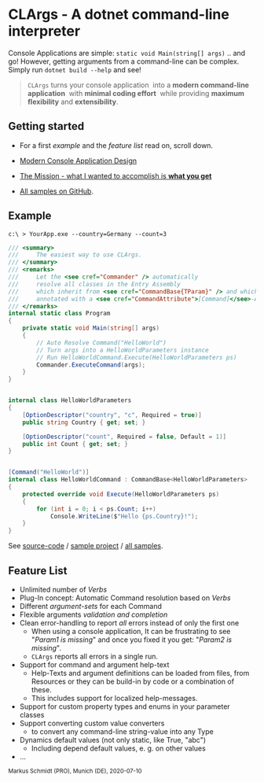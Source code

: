 # CLArgs - A dotnet command-line interpreter

Console Applications are simple:  `static void Main(string[] args)` ..  and go! However, getting arguments from a command-line can be complex. Simply run `dotnet build --help` and see! 

>`CLArgs`  turns your console application 
>​	into a **modern command-line application**
>​	with **minimal coding effort**
>​	while providing **maximum flexibility** and **extensibility**.

## Getting started 

* For a first *example* and the *feature list* read on, scroll down.

* [Modern Console Application Design](doc.fx/mission/index.md)
* [The Mission - what I wanted to accomplish is **what you get**](doc.fx/mission/mission.md)
* [All samples on GitHub](Samples).

## Example

`c:\ > YourApp.exe --country=Germany --count=3`

```csharp
/// <summary>
///     The easiest way to use CLArgs.
/// </summary>
/// <remarks>
///     Let the <see cref="Commander" /> automatically
///     resolve all classes in the Entry Assembly
///     which inherit from <see cref="CommandBase{TParam}" /> and which are
///     annotated with a <see cref="CommandAttribute">[Command]</see>-Attribute.<br />
/// </remarks>
internal static class Program
{
	private static void Main(string[] args)
	{
        // Auto Resolve Command("HelloWorld")
        // Turn args into a HelloWorldParameters instance
        // Run HelloWorldCommand.Execute(HelloWorldParameters ps)
		Commander.ExecuteCommand(args);
	}
}


internal class HelloWorldParameters
{
	[OptionDescriptor("country", "c", Required = true)]
	public string Country { get; set; }

	[OptionDescriptor("count", Required = false, Default = 1)]
	public int Count { get; set; }
}


[Command("HelloWorld")]
internal class HelloWorldCommand : CommandBase<HelloWorldParameters>
{
	protected override void Execute(HelloWorldParameters ps)
	{
		for (int i = 0; i < ps.Count; i++)
			Console.WriteLine($"Hello {ps.Country}!");
	}
}
```

See [source-code](Samples/Sample01.SimpleAsThat/Program.cs) / [sample project](Samples/Sample01.SimpleAsThat) / [all samples](Samples).

## Feature List

* Unlimited number of *Verbs*
* Plug-In concept: Automatic Command resolution based on *Verbs*
* Different *argument-sets* for each Command
* Flexible arguments *validation and completion*
* Clean error-handling to report *all* errors instead of only the first one
  * When using a console application, 
    It can be frustrating to see "*Param1 is missing*" and 
    once you fixed it you get: "*Param2 is missing*".
  * `CLArgs` reports all errors in a single run.
* Support for command and argument help-text
  * Help-Texts and argument definitions can be loaded from files, from Resources or they can be build-in by code or a combination of these. 
  * This includes support for localized help-messages.
* Support for custom property types and enums in your parameter classes
* Support converting custom value converters
  * to convert any command-line string-value into any Type
* Dynamics default values (not only static, like True, "abc")
  * Including depend default values, e. g. on other values
* ...

<sub>Markus Schmidt (PRO), Munich (DE), 2020-07-10</sub>